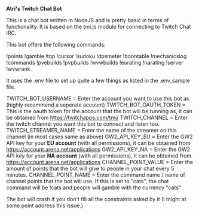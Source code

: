 **Atri's Twitch Chat Bot**

This is a chat bot written in NodeJS and is pretty basic in terms of functionality.
It is based on the tmi.js module for connecting to Twitch Chat IRC.

This bot offers the following commands:

!points !gamble !top !cursor !sudoku !dpsmeter !boontable !mechanicslog !commands !pvebuilds !pvpbuilds !wvwbuilds !eurating !narating !server !wvwrank

It uses the .env file to set up quite a few things as listed in the .env_sample file.

TWITCH_BOT_USERNAME = Enter the account you want to use this bot as (highly recommend a seperate account)
TWITCH_BOT_OAUTH_TOKEN = This is the oauth token for the account that the bot will be running as, it can be obtained from https://twitchapps.com/tmi/
TWITCH_CHANNEL = Enter the twitch channel you want this bot to connect and listen too.
TWITCH_STREAMER_NAME = Enter the name of the streamer on this channel (in most cases same as above)
GW2_API_KEY_EU = Enter the GW2 API key for your **EU account** (with all permissions), it can be obtained from https://account.arena.net/applications
GW2_API_KEY_NA = Enter the GW2 API key for your **NA account** (with all permissions), it can be obtained from https://account.arena.net/applications
CHANNEL_POINT_VALUE = Enter the amount of points that the bot will give to people in your chat every 5 minutes.
CHANNEL_POINT_NAME = Enter the command name / name of channel points that the bot will use. If this is set to "cats", the chat command will be !cats and people will gamble with the currency "cats"

The bot will crash if you don't fill all the constraints asked by it (I might at some point address this issue.)